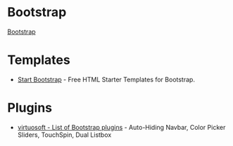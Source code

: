 # Bootstrap

[Bootstrap](http://getbootstrap.com/)

# Templates
* [Start Bootstrap](http://startbootstrap.com/) - Free HTML Starter Templates for Bootstrap.

# Plugins
* [virtuosoft - List of Bootstrap plugins](http://www.virtuosoft.eu/code/) - Auto-Hiding Navbar, Color Picker Sliders, TouchSpin, Dual Listbox
